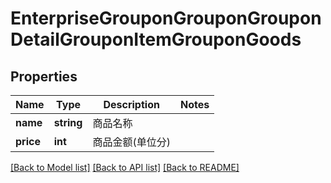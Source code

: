# EnterpriseGrouponGrouponGrouponDetailGrouponItemGrouponGoods

## Properties
Name | Type | Description | Notes
------------ | ------------- | ------------- | -------------
**name** | **string** | 商品名称 | 
**price** | **int** | 商品金额(单位分) | 

[[Back to Model list]](../README.md#documentation-for-models) [[Back to API list]](../README.md#documentation-for-api-endpoints) [[Back to README]](../README.md)

